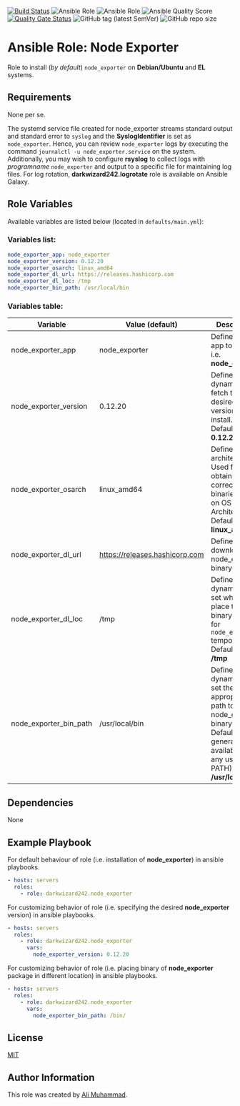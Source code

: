 [![Build Status](https://travis-ci.com/darkwizard242/ansible-role-node_exporter.svg?branch=master)](https://travis-ci.com/darkwizard242/ansible-role-node_exporter) ![Ansible Role](https://img.shields.io/ansible/role/42050?color=dark%20green%20) ![Ansible Role](https://img.shields.io/ansible/role/d/42050?label=role%20downloads) ![Ansible Quality Score](https://img.shields.io/ansible/quality/42050?label=ansible%20quality%20score) [![Quality Gate Status](https://sonarcloud.io/api/project_badges/measure?project=ansible-role-node_exporter&metric=alert_status)](https://sonarcloud.io/dashboard?id=ansible-role-node_exporter) ![GitHub tag (latest SemVer)](https://img.shields.io/github/tag/darkwizard242/ansible-role-node_exporter?label=release) ![GitHub repo size](https://img.shields.io/github/repo-size/darkwizard242/ansible-role-node_exporter?color=orange&style=flat-square)

# Ansible Role: Node Exporter

Role to install (_by default_) `node_exporter` on **Debian/Ubuntu** and **EL** systems.

## Requirements

None per se.

The systemd service file created for node_exporter streams standard output and standard error to `syslog` and the **SyslogIdentifier** is set as `node_exporter`. Hence, you can review `node_exporter` logs by executing the command `journalctl -u node_exporter.service` on the system. Additionally, you may wish to configure **rsyslog** to collect logs with _programname_ `node_exporter` and output to a specific file for maintaining log files. For log rotation, **darkwizard242.logrotate** role is available on Ansible Galaxy.

## Role Variables

Available variables are listed below (located in `defaults/main.yml`):

### Variables list:

```yaml
node_exporter_app: node_exporter
node_exporter_version: 0.12.20
node_exporter_osarch: linux_amd64
node_exporter_dl_url: https://releases.hashicorp.com
node_exporter_dl_loc: /tmp
node_exporter_bin_path: /usr/local/bin
```

### Variables table:

Variable               | Value (default)                  | Description
---------------------- | -------------------------------- | ---------------------------------------------------------------------------------------------------------------------------------------------------------------
node_exporter_app      | node_exporter                    | Defines the app to install i.e. **node_exporter**
node_exporter_version  | 0.12.20                          | Defined to dynamically fetch the desired version to install. Defaults to: **0.12.20**
node_exporter_osarch   | linux_amd64                      | Defines os architecture. Used for obtaining the correct type of binaries based on OS System Architecture. Defaults to: **linux_amd64**
node_exporter_dl_url   | <https://releases.hashicorp.com> | Defines URL to download the node_exporter binary from.
node_exporter_dl_loc   | /tmp                             | Defined to dynamically set where to place the binary archive for `node_exporter` temporarily. Defaults to: **/tmp**
node_exporter_bin_path | /usr/local/bin                   | Defined to dynamically set the appropriate path to store node_exporter binary into. Defaults to (as generally available on any user's PATH): **/usr/local/bin**

## Dependencies

None

## Example Playbook

For default behaviour of role (i.e. installation of **node_exporter**) in ansible playbooks.

```yaml
- hosts: servers
  roles:
    - role: darkwizard242.node_exporter
```

For customizing behavior of role (i.e. specifying the desired **node_exporter** version) in ansible playbooks.

```yaml
- hosts: servers
  roles:
    - role: darkwizard242.node_exporter
      vars:
        node_exporter_version: 0.12.20
```

For customizing behavior of role (i.e. placing binary of **node_exporter** package in different location) in ansible playbooks.

```yaml
- hosts: servers
  roles:
    - role: darkwizard242.node_exporter
      vars:
        node_exporter_bin_path: /bin/
```

## License

[MIT](https://github.com/darkwizard242/ansible-role-node_exporter/blob/master/LICENSE)

## Author Information

This role was created by [Ali Muhammad](https://www.linkedin.com/in/ali-muhammad-759791130/).
